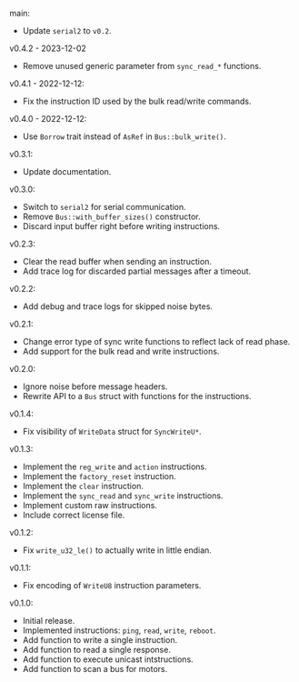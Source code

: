 main:
  * Update `serial2` to `v0.2`.

v0.4.2 - 2023-12-02
  * Remove unused generic parameter from `sync_read_*` functions.

v0.4.1 - 2022-12-12:
  * Fix the instruction ID used by the bulk read/write commands.

v0.4.0 - 2022-12-12:
  * Use `Borrow` trait instead of `AsRef` in `Bus::bulk_write()`.

v0.3.1:
  * Update documentation.

v0.3.0:
  * Switch to `serial2` for serial communication.
  * Remove `Bus::with_buffer_sizes()` constructor.
  * Discard input buffer right before writing instructions.

v0.2.3:
  * Clear the read buffer when sending an instruction.
  * Add trace log for discarded partial messages after a timeout.

v0.2.2:
  * Add debug and trace logs for skipped noise bytes.

v0.2.1:
  * Change error type of sync write functions to reflect lack of read phase.
  * Add support for the bulk read and write instructions.

v0.2.0:
  * Ignore noise before message headers.
  * Rewrite API to a `Bus` struct with functions for the instructions.

v0.1.4:
  * Fix visibility of `WriteData` struct for `SyncWriteU*`.

v0.1.3:
  * Implement the `reg_write` and `action` instructions.
  * Implement the `factory_reset` instruction.
  * Implement the `clear` instruction.
  * Implement the `sync_read` and `sync_write` instructions.
  * Implement custom raw instructions.
  * Include correct license file.

v0.1.2:
  * Fix `write_u32_le()` to actually write in little endian.

v0.1.1:
  * Fix encoding of `WriteU8` instruction parameters.

v0.1.0:
  * Initial release.
  * Implemented instructions: `ping`, `read`, `write`, `reboot`.
  * Add function to write a single instruction.
  * Add function to read a single response.
  * Add function to execute unicast intstructions.
  * Add function to scan a bus for motors.
